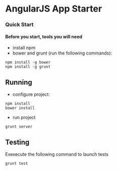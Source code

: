 AngularJS App Starter
=====================

### Quick Start

#### Before you start, tools you will need
* install npm
* bower and grunt (run the following commands):

```script
npm install -g bower
npm install -g grunt
```

## Running
* configure project:

```script
npm install
bower install
```
* run project

`grunt server`

## Testing

Exexecute the following command to launch tests

`grunt test`

